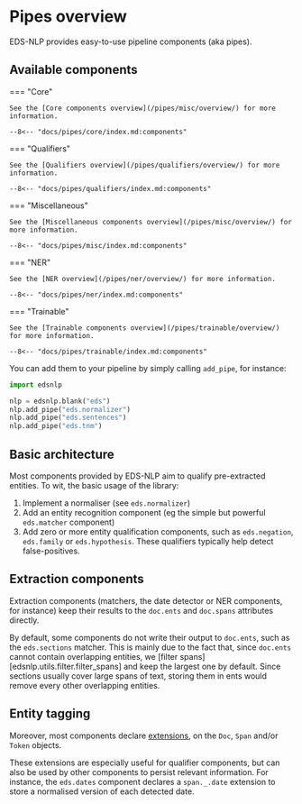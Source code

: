 # Pipes overview

EDS-NLP provides easy-to-use pipeline components (aka pipes).

## Available components

<!-- --8<-- [start:components] -->

=== "Core"

    See the [Core components overview](/pipes/misc/overview/) for more information.

    --8<-- "docs/pipes/core/index.md:components"

=== "Qualifiers"

    See the [Qualifiers overview](/pipes/qualifiers/overview/) for more information.

    --8<-- "docs/pipes/qualifiers/index.md:components"

=== "Miscellaneous"

    See the [Miscellaneous components overview](/pipes/misc/overview/) for more information.

    --8<-- "docs/pipes/misc/index.md:components"

=== "NER"

    See the [NER overview](/pipes/ner/overview/) for more information.

    --8<-- "docs/pipes/ner/index.md:components"

=== "Trainable"

    See the [Trainable components overview](/pipes/trainable/overview/) for more information.

    --8<-- "docs/pipes/trainable/index.md:components"

<!-- --8<-- [end:components] -->

You can add them to your pipeline by simply calling `add_pipe`, for instance:

```python
import edsnlp

nlp = edsnlp.blank("eds")
nlp.add_pipe("eds.normalizer")
nlp.add_pipe("eds.sentences")
nlp.add_pipe("eds.tnm")
```

## Basic architecture

Most components provided by EDS-NLP aim to qualify pre-extracted entities. To wit, the basic usage of the library:

1. Implement a normaliser (see `eds.normalizer`)
2. Add an entity recognition component (eg the simple but powerful `eds.matcher` component)
3. Add zero or more entity qualification components, such as `eds.negation`, `eds.family` or `eds.hypothesis`. These qualifiers typically help detect false-positives.

## Extraction components

Extraction components (matchers, the date detector or NER components, for instance) keep their results to the `doc.ents` and `doc.spans` attributes directly.

By default, some components do not write their output to `doc.ents`, such as the `eds.sections` matcher. This is mainly due to the fact that, since `doc.ents` cannot contain overlapping entities, we [filter spans][edsnlp.utils.filter.filter_spans] and keep the largest one by default. Since sections usually cover large spans of text, storing them in ents would remove every other overlapping entities.

## Entity tagging

Moreover, most components declare [extensions](https://spacy.io/usage/processing-components#custom-components-attributes), on the `Doc`, `Span` and/or `Token` objects.

These extensions are especially useful for qualifier components, but can also be used by other components to persist relevant information. For instance, the `eds.dates` component declares a `span._.date` extension to store a normalised version of each detected date.
